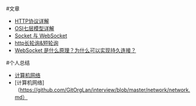 #文章
- [HTTP协议详解](http://www.cnblogs.com/EricaMIN1987_IT/p/3837436.html)
- [OSI七层模型详解](http://blog.csdn.net/yaopeng_2005/article/details/7064869)
- [Socket 与 WebSocket](http://zengrong.net/post/2199.htm#2-osi-tcpip)
- [http长轮询&短轮询](http://blog.sina.com.cn/s/blog_70899b710101azb5.html)
- [WebSocket 是什么原理？为什么可以实现持久连接？](https://www.zhihu.com/question/20215561)

#个人总结
- [计算机网络](https://github.com/GitOrgLan/interview/blob/master/network/%E8%AE%A1%E7%AE%97%E6%9C%BA%E7%BD%91%E7%BB%9C.md)
- [计算机网络]（https://github.com/GitOrgLan/interview/blob/master/network/network.md）
